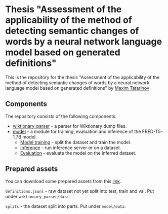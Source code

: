 <h1>Thesis "Assessment of the applicability of the method of detecting semantic changes of words
by a neural network language model based on generated definitions"</h1>

This is the repository for the thesis "Assessment of the applicability of the method of
detecting semantic changes of words by a neural network language model based on generated
definitions" by [Maxim Tatarinov](https://github.com/tatarinovst2)

## Components

The repository consists of the following components:

* [wiktionary_parser](wiktionary_parser/README.md) - a parser for Wiktionary dump files.
* [model](model) - a module for training, evaluation and inference of the FRED-T5-1.7B model.
  * [Model training](model/docs/Model%20training.md) - split the dataset and train the model.
  * [Inference](model/docs/Inference.md) - run inference server or on a dataset.
  * [Evaluation](model/docs/Evaluation.md) - evaluate the model on the inferred dataset.

## Prepared assets

You can download some prepared assets from this
[link](https://drive.google.com/drive/folders/1D715SIIWZMgQIwCABcPpsNbrF7mXppsz?usp=sharing).

`definitions.jsonl` - raw dataset not yet split into test, train and val.
Put under `wiktionary_parser/data`.

`splits` - the dataset split into parts. Put under `model/data`.
